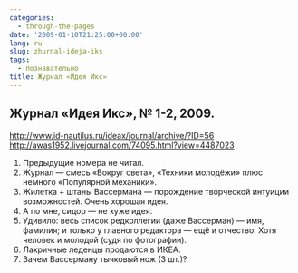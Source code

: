 ```yaml
---
categories:
  - through-the-pages
date: '2009-01-10T21:25:00+00:00'
lang: ru
slug: zhurnal-ideja-iks
tags:
  - познавательно
title: Журнал «Идея Икс»
---
```




## Журнал «Идея Икс», № 1-2, 2009. 
<http://www.id-nautilus.ru/ideax/journal/archive/?ID=56>  
<http://awas1952.livejournal.com/74095.html?view=4487023> 

1. Предыдущие номера не читал. 
2. Журнал — смесь «Вокруг света», «Техники молодёжи» плюс немного «Популярной механики». 
3. Жилетка + штаны Вассермана — порождение творческой интуиции возможностей. Очень хорошая идея. 
4. А по мне, сидор — не хуже идея. 
5. Удивило: весь список редколлегии (даже Вассерман) — имя, фамилия; и только у главного редактора — ещё и отчество. Хотя человек и молодой (судя по фотографии). 
6. Лакричные леденцы продаются в ИКЕА. 
7. Зачем Вассерману тычковый нож (3 шт.)?
